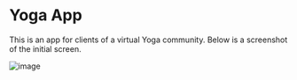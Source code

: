 # Yoga App

This is an app for clients of a virtual Yoga community. Below is a screenshot of the initial screen.

![image](https://user-images.githubusercontent.com/93404897/139677762-e953b62a-dbb7-42a3-af46-7d3cfe9140fb.png)
